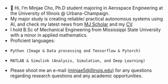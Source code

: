 - 👋 Hi, I’m Minjae Cho, Ph.D student majoring in Aerospace Engineering at the University of Illinois @ Urbana-Champaign.
- My major study is creating reliable/ practical autonomous systems using AI, and check my latest news from [MJ Scholar](https://scholar.google.com/citations?user=w2klAW4AAAAJ&hl=en) and my [CV](https://drive.google.com/file/d/14wjQewj5iw-F0_BXZlzLKIw55ghL9yxE/view?usp=sharing).
- I hold B.Sc of Mechanical Engineering from Mississippi State University with a minor in applied mathematics.
- Proficient languages:
-     Python (Image & Data processing and Tensorflow & Pytorch)
-     MATLAB & Simulink (Analysis, Simulation, and Deep Learning)
- Please shoot me an e-mail (minjae5@illinois.edu) for any questions regarding research questions and any academic opportunities.
<!---
Mgineer117/Mgineer117 is a ✨ special ✨ repository because its `README.md` (this file) appears on your GitHub profile.
You can click the Preview link to take a look at your changes.
--->
